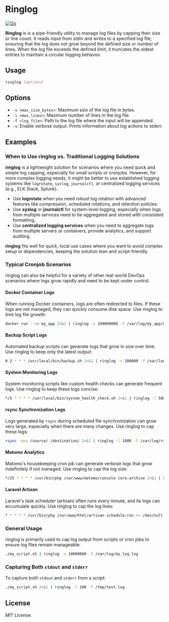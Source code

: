 # Ringlog

[![Go](https://github.com/anti-spin/ringlog/actions/workflows/go.yml/badge.svg)](https://github.com/anti-spin/ringlog/actions/workflows/go.yml)

**Ringlog** is is a pipe-friendly utility to manage log files by capping their size or line count. It reads input from stdin and writes to a specified log file, ensuring that the log does not grow beyond the defined size or number of lines. When the log file exceeds the defined limit, it truncates the oldest entries to maintain a circular logging behavior.

## Usage
```sh
ringlog [options]
```

## Options
- `-s <max_size_bytes>`: Maximum size of the log file in bytes.
- `-l <max_lines>`: Maximum number of lines in the log file.
- `-f <log_file>`: Path to the log file where the input will be appended.
- `-v`: Enable verbose output. Prints information about log actions to stderr.

## Examples

### When to Use ringlog vs. Traditional Logging Solutions

**ringlog** is a lightweight solution for scenarios where you need quick and simple log capping, especially for small scripts or cronjobs. However, for more complex logging needs, it might be better to use established logging systems like `logrotate`, `syslog`, `journalctl`, or centralized logging services (e.g., ELK Stack, Splunk).

- Use **logrotate** when you need robust log rotation with advanced features like compression, scheduled rotations, and retention policies.
- Use **syslog** or **journalctl** for system-level logging, especially when logs from multiple services need to be aggregated and stored with consistent formatting.
- Use **centralized logging services** when you need to aggregate logs from multiple servers or containers, provide analytics, and support auditing.

**ringlog** fits well for quick, local use cases where you want to avoid complex setup or dependencies, keeping the solution lean and script-friendly.

### Typical Cronjob Scenarios
ringlog can also be helpful for a variety of other real-world DevOps scenarios where logs grow rapidly and need to be kept under control.

#### Docker Container Logs
When running Docker containers, logs are often redirected to files. If these logs are not managed, they can quickly consume disk space. Use ringlog to limit log file growth:
```sh
docker run --rm my_app 2>&1 | ringlog -s 100000000 -f /var/log/my_app/docker.log
```

#### Backup Script Logs
Automated backup scripts can generate logs that grow in size over time. Use ringlog to keep only the latest output:
```sh
0 2 * * * /usr/local/bin/backup.sh 2>&1 | ringlog -s 200000 -f /var/log/backup/backup.log
```

#### System Monitoring Logs
System monitoring scripts like custom health checks can generate frequent logs. Use ringlog to keep these logs concise:
```sh
*/5 * * * * /usr/local/bin/system_health_check.sh 2>&1 | ringlog -l 500 -f /var/log/monitoring/health_check.log
```

#### rsync Synchronization Logs
Logs generated by `rsync` during scheduled file synchronization can grow very large, especially when there are many changes. Use ringlog to cap these logs:
```sh
rsync -avz /source/ /destination/ 2>&1 | ringlog -l 1000 -f /var/log/rsync/sync.log
```

#### Matomo Analytics
Matomo's housekeeping cron job can generate verbose logs that grow indefinitely if not managed. Use ringlog to cap the log size:
```sh
*/15 * * * * /usr/bin/php /var/www/matomo/console core:archive 2>&1 | ringlog -s 50000000 -f /var/log/matomo/housekeeping.log
```

#### Laravel Artisan
Laravel's task scheduler (artisan) often runs every minute, and its logs can accumulate quickly. Use ringlog to cap the log lines:
```sh
* * * * * /usr/bin/php /var/www/html/artisan schedule:run >> /dev/null 2>&1 | ringlog -l 1000 -f /var/log/laravel/artisan_schedule.log
```

### General Usage
ringlog is primarily used to cap log output from scripts or cron jobs to ensure log files remain manageable:
```sh
./my_script.sh | ringlog -s 10000000 -f /var/log/my_log.log
```

### Capturing Both `stdout` and `stderr`
To capture both `stdout` and `stderr` from a script:
```sh
./my_script.sh 2>&1 | ringlog -l 100 -f /tmp/test.log
```

## License
MIT License.
